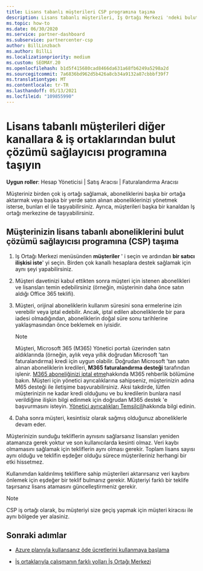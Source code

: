 ```yaml
---
title: Lisans tabanlı müşterileri CSP programına taşıma
description: Lisans tabanlı müşterileri, Iş Ortağı Merkezi 'ndeki bulut çözümü sağlayıcısı (CSP) programına diğer kanallardan veya başka bir iş ortağından taşımayı öğrenin.
ms.topic: how-to
ms.date: 06/30/2020
ms.service: partner-dashboard
ms.subservice: partnercenter-csp
author: BillLinzbach
ms.author: BillLi
ms.localizationpriority: medium
ms.custom: SEOMAY.20
ms.openlocfilehash: b1d5f415680cad8466da631a68fb6249a5298a2d
ms.sourcegitcommit: 7a6836bd962d5b426a8cb34a9132a87cbbbf39f7
ms.translationtype: MT
ms.contentlocale: tr-TR
ms.lasthandoff: 05/13/2021
ms.locfileid: "109855990"
---
```

# <a name="move-license-based-customers-from-other-channels--partners-to-the-cloud-solution-provider-program"></a>Lisans tabanlı müşterileri diğer kanallara & iş ortaklarından bulut çözümü sağlayıcısı programına taşıyın

**Uygun roller**: Hesap Yöneticisi | Satış Aracısı | Faturalandırma Aracısı

Müşteriniz birden çok iş ortağı sağlamak, aboneliklerini başka bir ortağa aktarmak veya başka bir yerde satın alınan aboneliklerinizi yönetmek isterse, bunları el ile taşıyabilirsiniz. Ayrıca, müşterileri başka bir kanaldan Iş ortağı merkezine de taşıyabilirsiniz.

## <a name="move-your-customers-license-based-subscriptions-to-the-cloud-solution-provider-program-csp"></a>Müşterinizin lisans tabanlı aboneliklerini bulut çözümü sağlayıcısı programına (CSP) taşıma

1. Iş Ortağı Merkezi menüsünden **müşteriler** ' i seçin ve ardından **bir satıcı ilişkisi iste**' yi seçin. Birden çok kanallı hesaplara destek sağlamak için aynı şeyi yapabilirsiniz.

2. Müşteri davetinizi kabul ettikten sonra müşteri için istenen abonelikleri ve lisansları temin edebilirsiniz (örneğin, müşterinin daha önce satın aldığı Office 365 teklifi).

3. Müşteri, orijinal aboneliklerin kullanım süresini sona ermelerine izin verebilir veya iptal edebilir. Ancak, iptal edilen aboneliklerde bir para iadesi olmadığından, aboneliklerin doğal süre sonu tarihlerine yaklaşmasından önce beklemek en iyisidir.


   >[!NOTE]
   >Müşteri, Microsoft 365 (M365) Yönetici portalı üzerinden satın aldıklarında (örneğin, aylık veya yıllık doğrudan Microsoft 'tan faturalandırma) kredi için uygun olabilir. Doğrudan Microsoft 'tan satın alınan aboneliklerin kredileri, **M365 faturalandırma desteği** tarafından işlenir. [M365 aboneliğinizi iptal etme](/microsoft-365/commerce/subscriptions/cancel-your-subscription)hakkında M365 rehberlik bölümüne bakın. Müşteri için yönetici ayrıcalıklarına sahipseniz, müşterinizin adına M65 desteği ile iletişime başvurabilirsiniz. Aksi takdirde, lütfen müşterinizin ne kadar kredi olduğunu ve bu kredilerin bunlara nasıl verildiğine ilişkin bilgi edinmek için doğrudan M365 destek 'e başvurmasını isteyin. [Yönetici ayrıcalıkları Temsilcili](customers-revoke-admin-privileges.md)hakkında bilgi edinin.


4. Daha sonra müşteri, kesintisiz olarak sağmış olduğunuz aboneliklerle devam eder.

Müşterinizin sunduğu tekliflerin aynısını sağlarsanız lisansları yeniden atamanıza gerek yoktur ve son kullanıcılarda kesinti olmaz. Veri kaybı olmamasını sağlamak için tekliflerin aynı olması gerekir. Toplam lisans sayısı aynı olduğu ve teklifin eşdeğer olduğu sürece müşterileriniz herhangi bir etki hissetmez.

Kullanımdan kaldırılmış tekliflere sahip müşterileri aktarırsanız veri kaybını önlemek için eşdeğer bir teklif bulmanız gerekir. Müşteriyi farklı bir teklife taşırsanız lisans atamasını güncelleştirmeniz gerekir.

>[!NOTE]
> CSP iş ortağı olarak, bu müşteriyi size geçiş yapmak için müşteri kiracısı ile aynı bölgede yer alasiniz.

## <a name="next-steps"></a>Sonraki adımlar

- [Azure planıyla kullansanız öde ücretlerini kullanmaya başlama](azure-plan-get-started.md)
 

- [İş ortaklarıyla çalışmanın farklı yolları İş Ortağı Merkezi](work-with-other-partners.md)